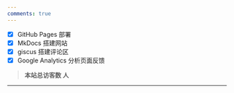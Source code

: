 ```yaml
---
comments: true
---
```

<script async src="https://npm.onmicrosoft.cn/penndu@16.0.0/bsz.js"></script>
- [x] GitHub Pages 部署
- [x] MkDocs 搭建网站
- [x] giscus 搭建评论区
- [x] Google Analytics 分析页面反馈 

>__本站总访客数 <span id="busuanzi_site_uv"></span> 人__

---

